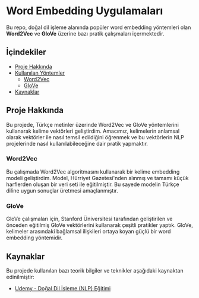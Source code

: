 # Word Embedding Uygulamaları

Bu repo, doğal dil işleme alanında popüler word embedding yöntemleri olan **Word2Vec** ve **GloVe** üzerine bazı pratik çalışmaları içermektedir.

## İçindekiler
- [Proje Hakkında](#proje-hakkında)
- [Kullanılan Yöntemler](#kullanılan-yöntemler)
  - [Word2Vec](#word2vec)
  - [GloVe](#glove)
- [Kaynaklar](#kaynaklar)

## Proje Hakkında

Bu projede, Türkçe metinler üzerinde Word2Vec ve GloVe yöntemlerini kullanarak kelime vektörleri geliştirdim. Amacımız, kelimelerin anlamsal olarak vektörler ile nasıl temsil edildiğini öğrenmek ve bu vektörlerin NLP projelerinde nasıl kullanılabileceğine dair pratik yapmaktır.

### Word2Vec
Bu çalışmada Word2Vec algoritmasını kullanarak bir kelime embedding modeli geliştirdim. Model, Hürriyet Gazetesi'nden alınmış ve tamamı küçük harflerden oluşan bir veri seti ile eğitilmiştir. Bu sayede modelin Türkçe diline uygun sonuçlar üretmesi amaçlanmıştır.

### GloVe
GloVe çalışmaları için, Stanford Üniversitesi tarafından geliştirilen ve önceden eğitilmiş GloVe vektörlerini kullanarak çeşitli pratikler yaptık. GloVe, kelimeler arasındaki bağlamsal ilişkileri ortaya koyan güçlü bir word embedding yöntemidir.

## Kaynaklar
Bu projede kullanılan bazı teorik bilgiler ve teknikler aşağıdaki kaynaktan edinilmiştir:
- [Udemy - Doğal Dil İşleme (NLP) Eğitimi](https://www.udemy.com/course/dogal-dil-isleme/?couponCode=KEEPLEARNING)
